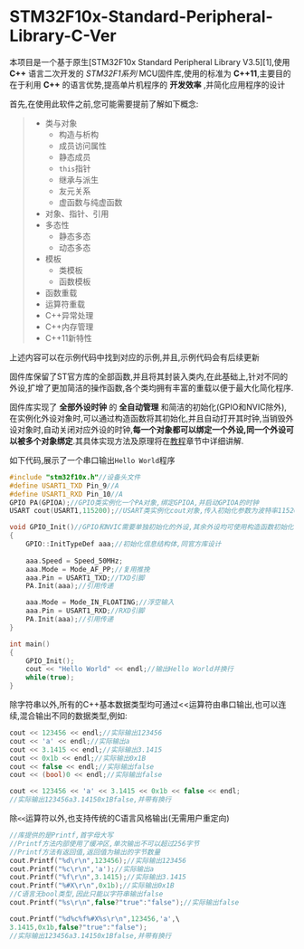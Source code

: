 # STM32F10x-Standard-Peripheral-Library-C-Ver
本项目是一个基于原生[STM32F10x Standard Peripheral Library V3.5][1],使用 __C++__ 语言二次开发的 _STM32F1系列_ MCU固件库,使用的标准为 __C++11__,主要目的在于利用 __C++__ 的语言优势,提高单片机程序的 __开发效率__ ,并简化应用程序的设计

首先,在使用此软件之前,您可能需要提前了解如下概念:
> - 类与对象
>   - 构造与析构
>   - 成员访问属性
>   - 静态成员
>   - `this`指针
>   - 继承与派生
>   - 友元关系
>   - 虚函数与纯虚函数
> - 对象、指针、引用
> - 多态性
>   - 静态多态
>   - 动态多态
> - 模板
>   - 类模板
>   - 函数模板
> - 函数重载
> - 运算符重载
> - C++异常处理
> - C++内存管理
> - C++11新特性

上述内容可以在示例代码中找到对应的示例,并且,示例代码会有后续更新

固件库保留了ST官方库的全部函数,并且将其封装入类内,在此基础上,针对不同的外设,扩增了更加简洁的操作函数,各个类均拥有丰富的重载以便于最大化简化程序.

固件库实现了 __全部外设时钟__ 的 __全自动管理__ 和简洁的初始化(GPIO和NVIC除外),在实例化外设对象时,可以通过构造函数将其初始化,并且自动打开其时钟,当销毁外设对象时,自动关闭对应外设的时钟,__每一个对象都可以绑定一个外设,同一个外设可以被多个对象绑定__.其具体实现方法及原理将在[教程](#tutorial)章节中详细讲解.

如下代码,展示了一个串口输出`Hello World`程序

``` C++
#include "stm32f10x.h"//设备头文件
#define USART1_TXD Pin_9//A
#define USART1_RXD Pin_10//A
GPIO PA(GPIOA);//GPIO类实例化一个PA对象,绑定GPIOA,并启动GPIOA的时钟
USART cout(USART1,115200);//USART类实例化cout对象,传入初始化参数为波特率115200,其余参数使用默认值,绑定USART1,并启动USART1的时钟

void GPIO_Init()//GPIO和NVIC需要单独初始化的外设,其余外设均可使用构造函数初始化
{
    GPIO::InitTypeDef aaa;//初始化信息结构体,同官方库设计
    
    aaa.Speed = Speed_50MHz;
    aaa.Mode = Mode_AF_PP;//复用推挽
    aaa.Pin = USART1_TXD;//TXD引脚
    PA.Init(aaa);//引用传递

    aaa.Mode = Mode_IN_FLOATING;//浮空输入
    aaa.Pin = USART1_RXD;//RXD引脚
    PA.Init(aaa);//引用传递
}

int main()
{
    GPIO_Init();
    cout << "Hello World" << endl;//输出Hello World并换行
    while(true);
}
```

除字符串以外,所有的C++基本数据类型均可通过<<运算符由串口输出,也可以连续,混合输出不同的数据类型,例如:

``` C++
cout << 123456 << endl;//实际输出123456
cout << 'a' << endl;//实际输出a
cout << 3.1415 << endl;//实际输出3.1415
cout << 0x1b << endl;//实际输出0x1B
cout << false << endl;//实际输出false
cout << (bool)0 << endl;//实际输出false

cout << 123456 << 'a' << 3.1415 << 0x1b << false << endl;
//实际输出123456a3.14150x1Bfalse,并带有换行
```

除`<<`运算符以外,也支持传统的C语言风格输出(无需用户重定向)

``` C++
//库提供的是Printf,首字母大写
//Printf方法内部使用了缓冲区,单次输出不可以超过256字节
//Printf方法有返回值,返回值为输出的字节数量
cout.Printf("%d\r\n",123456);//实际输出123456
cout.Printf("%c\r\n",'a');//实际输出a
cout.Printf("%f\r\n",3.1415);//实际输出3.1415
cout.Printf("%#X\r\n",0x1b);//实际输出0x1B
//C语言无bool类型,因此只能以字符串输出false
cout.Printf("%s\r\n",false?"true":"false");//实际输出false

cout.Printf("%d%c%f%#X%s\r\n",123456,'a',\
3.1415,0x1b,false?"true":"false");
//实际输出123456a3.14150x1Bfalse,并带有换行
```
